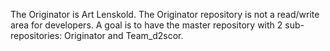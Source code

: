The Originator is Art Lenskold.
The Originator repository is not a read/write area for developers.
A goal is to have the master repository with 2 sub-repositories:
Originator and Team_d2scor. 